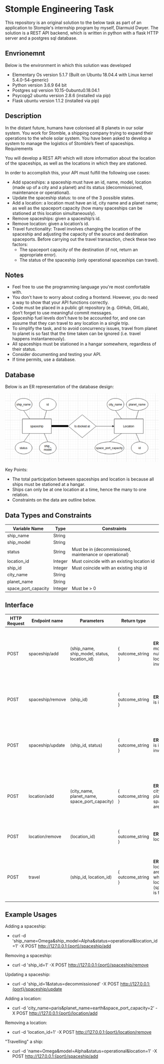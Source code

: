 # Stomple Engineering Task

This repository is an original solution to the below task as part of an
application to Stomple's internship program by myself, Diarmuid Dwyer.
The solution is a REST API backend, which is written in python with a flask HTTP
server and a postgres sql database.

## Envrionemnt

Below is the environment in which this solution was developed
- Elementary Os version 5.1.7 (Built on Ubuntu 18.04.4 with Linux kernel 5.4.0-54-generic)
- Python version 3.6.9 64 bit
- Postgres sql version 10.15-0ubuntu0.18.04.1
- Psycopg2 ubuntu version 2.8.6 (installed via pip)
- Flask ubuntu version 1.1.2 (installed via pip)

## Description

In the distant future, humans have colonised all 8 planets in our solar system. You work for Stomble, a shipping company trying to expand their operations to the whole solar system. You have been asked to develop a system to manage the logistics of Stomble’s fleet of spaceships.
Requirements

You will develop a REST API which will store information about the location of the spaceships, as well as the locations in which they are stationed.

In order to accomplish this, your API must fulfill the following use cases:

- Add spaceships: a spaceship must have an id, name, model, location (made up of a city and a planet) and its status (decommissioned, maintenance or operational).
- Update the spaceship status: to one of the 3 possible states.
- Add a location: a location must have an id, city name and a planet name; as well as the spaceport capacity (how many spaceships can be stationed at this location simultaneously).
- Remove spaceships: given a spaceship’s id.
- Remove location: given a location’s id.
- Travel functionality: Travel involves changing the location of the spaceship and adjusting the capacity of the source and destination spaceports. Before carrying out the travel transaction, check these two factors:
    - The spaceport capacity of the destination (if not, return an appropriate error).
    - The status of the spaceship (only operational spaceships can travel).

## Notes

- Feel free to use the programming language you're most comfortable with.
- You don't have to worry about coding a frontend. However, you do need a way to show that your API functions correctly.
- Code must be placed in a public git repository (e.g. GitHub, GitLab), don’t forget to use meaningful commit messages.
- Spaceship fuel levels don’t have to be accounted for, and one can assume that they can travel to any location in a single trip.
- To simplify the task, and to avoid concurrency issues, travel from planet to planet is so fast that the time taken can be ignored (i.e. travel happens instantaneously).
- All spaceships must be stationed in a hangar somewhere, regardless of their status.
- Consider documenting and testing your API.
- If time permits, use a database.

## Database

Below is an ER representation of the database design:

![Alt](Er.png "The ER diagram of the Stomple database")

Key Points:

- The total participation between spaceships and location is because all ships must be stationed at a hangar.
- Ships can only be at one location at a time, hence the many to one relation.
- Constraints on the data are outline below.

## Data Types and Constraints

|Variable Name|Type|Constraints|
|-------------|----|-----------|
|ship_name|String||
|ship_model|String||
|status|String|Must be in {decommissioned, maintenance or operational}|
|location_id|Integer|Must coincide with an existing location id|
|ship_id|Integer|Must coincide with an existing ship id|
|city_name|String||
|planet_name|String||
|space_port_capacity|Integer|Must be > 0|

## Interface

|HTTP Request|Endpoint name|Parameters|Return type|Exception|Description|
|------------|-------------|----------|-----------|---------|-----------|
|POST|spaceship/add|(ship_name, ship_model, status, location_id)|{ outcome_string }| **ERROR** when name, model, or status are null. **ERROR** when location or status is invalid| Given a spaceships name, model, status and location add a spaceship to the database|
|POST|spaceship/remove|(ship_id)|{ outcome_string }| **ERROR** when ship_id is invalid| Given a spaceships ship_id remove a spaceship from the database|
|POST|spaceship/update|(ship_id, status)|{ outcome_string }| **ERROR** when ship_id is invalid or status is invalid| Given a spaceships ship_id and a valid status, update the spaceships status in the database|
|POST|location/add|(city_name, planet_name, space_port_capacity)|{ outcome_string }| **ERROR** when city_name, planet_name or space_port_capacity are null| Given a locations space port capacity, city and planet name add it to the database|
|POST|location/remove|(location_id)|{ outcome_string }| **ERROR** when location_id is invalid| Given a locations id, remove the location from the database|
|POST|travel|(ship_id, location_id)|{ outcome_string }|**ERROR** when location_id or ship_id are invalid. **ERROR** when the given location is full (space_port_capacity is full)| Given a spaceships id and a locations id, move the spaceship to that location.|

## Example Usages

Adding a spaceship:
- curl -d 'ship_name=Omega&ship_model=Alpha&status=operational&location_id=1' -X POST http://127.0.0.1:{port}/spaceship/add

Removing a spaceship:
- curl -d 'ship_id=1' -X POST http://127.0.0.1:{port}/spaceship/remove

Updating a spaceship:
- curl -d 'ship_id=1&status=decommissioned' -X POST http://127.0.0.1:{port}/spaceship/update

Adding a location:
- curl -d 'city_name=paris&planet_name=earth&space_port_capacity=2' -X POST http://127.0.0.1:{port}/location/add

Removing a location:
- curl -d 'location_id=1' -X POST http://127.0.0.1:{port}/location/remove

"Travelling" a ship:
- curl -d 'name=Omega&model=Alpha&status=operational&location=1' -X POST http://127.0.0.1:{port}/spaceship/add